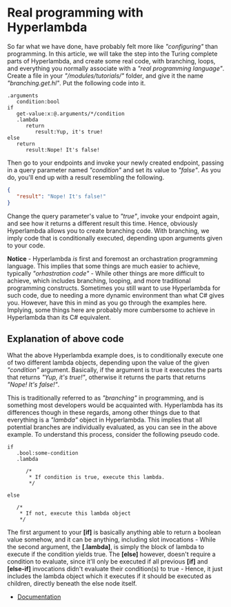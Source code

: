 # Real programming with Hyperlambda

So far what we have done, have probably felt more like _"configuring"_ than
programming. In this article, we will take the step into the Turing complete
parts of Hyperlambda, and create some real code, with branching, loops, and
everything you normally associate with a _"real programming language"_.
Create a file in your _"/modules/tutorials/"_ folder, and give it the
name _"branching.get.hl"_. Put the following code into it.

```
.arguments
   condition:bool
if
   get-value:x:@.arguments/*/condition
   .lambda
      return
         result:Yup, it's true!
else
   return
      result:Nope! It's false!
```

Then go to your endpoints and invoke your newly created endpoint,
passing in a query parameter named _"condition"_ and set its
value to _"false"_. As you do, you'll end up with a result resembling
the following.

```json
{
   "result": "Nope! It's false!"
}
```

Change the query parameter's value to _"true"_, invoke your endpoint
again, and see how it returns a different result this time. Hence,
obviously Hyperlambda allows you to create branching code. With
branching, we imply code that is conditionally executed, depending
upon arguments given to your code.

**Notice** - Hyperlambda _is_ first and foremost an orchastration
programming language. This implies that some things are much easier
to achieve, typically _"orhastration code"_ - While
other things are more difficult to achieve, which includes branching,
looping, and more traditional programming constructs. Sometimes
you still want to use Hyperlambda for such code, due to
needing a more dynamic environment than what C# gives you. However,
have this in mind as you go through the examples here. Implying,
some things here are probably more cumbersome to achieve in Hyperlambda
than its C# equivalent.

## Explanation of above code

What the above Hyperlambda example does, is to conditionally
execute one of two different lambda objects, depending upon
the value of the given _"condition"_ argument. Basically, if
the argument is true it executes the parts that returns _"Yup, it's true!"_,
otherwise it returns the parts that returns _"Nope! It's false!"_.

This is traditionally referred to as _"branching"_ in programming,
and is something most developers would be acquainted with. Hyperlambda
has its differences though in these regards, among other things
due to that everything is a _"lambda"_ object in Hyperlambda.
This implies that all potential branches are individually evaluated,
as you can see in the above example. To understand this process,
consider the following pseudo code.

```
if
   .bool:some-condition
   .lambda

      /*
       * If condition is true, execute this lambda.
       */

else

   /*
    * If not, execute this lambda object
    */
```

The first argument to your **[if]** is basically anything able
to return a boolean value somehow, and it can be anything,
including slot invocations - While the second argument, the **[.lambda]**,
is simply the block of lambda to execute if the condition yields
true. The **[else]** however, doesn't require a condition to
evaluate, since it'll only be executed if all previous **[if]**
and **[else-if]** invocations didn't evaluate their condition(s)
to true - Hence, it just includes the lambda object which it
executes if it should be executed as children, directly beneath
the else node itself.

* [Documentation](/documentation)
